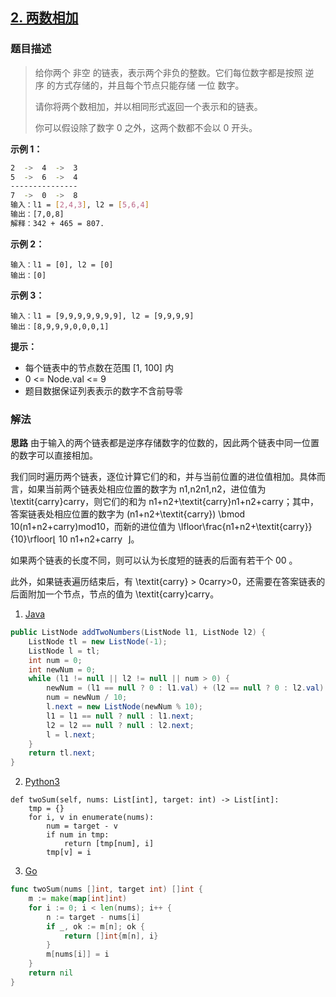 ## [2. 两数相加](https://leetcode-cn.com/problems/add-two-numbers/)

### 题目描述
> 给你两个 非空 的链表，表示两个非负的整数。它们每位数字都是按照 逆序 的方式存储的，并且每个节点只能存储 一位 数字。
>
> 请你将两个数相加，并以相同形式返回一个表示和的链表。
>
> 你可以假设除了数字 0 之外，这两个数都不会以 0 开头。

**示例 1：**
```sh
2  ->  4  ->  3
5  ->  6  ->  4
---------------
7  ->  0  ->  8
输入：l1 = [2,4,3], l2 = [5,6,4]
输出：[7,0,8]
解释：342 + 465 = 807.
```

**示例 2：**
```
输入：l1 = [0], l2 = [0]
输出：[0]
```

**示例 3：**
```
输入：l1 = [9,9,9,9,9,9,9], l2 = [9,9,9,9]
输出：[8,9,9,9,0,0,0,1]
```

**提示：**
- 每个链表中的节点数在范围 [1, 100] 内
- 0 <= Node.val <= 9
- 题目数据保证列表表示的数字不含前导零

### 解法
**思路**
由于输入的两个链表都是逆序存储数字的位数的，因此两个链表中同一位置的数字可以直接相加。

我们同时遍历两个链表，逐位计算它们的和，并与当前位置的进位值相加。具体而言，如果当前两个链表处相应位置的数字为 n1,n2n1,n2，进位值为 \textit{carry}carry，则它们的和为 n1+n2+\textit{carry}n1+n2+carry；其中，答案链表处相应位置的数字为 (n1+n2+\textit{carry}) \bmod 10(n1+n2+carry)mod10，而新的进位值为 \lfloor\frac{n1+n2+\textit{carry}}{10}\rfloor⌊
10
n1+n2+carry
​
 ⌋。

如果两个链表的长度不同，则可以认为长度短的链表的后面有若干个 00 。

此外，如果链表遍历结束后，有 \textit{carry} > 0carry>0，还需要在答案链表的后面附加一个节点，节点的值为 \textit{carry}carry。

1. [Java](./Solution.java)
```java
public ListNode addTwoNumbers(ListNode l1, ListNode l2) {
    ListNode tl = new ListNode(-1);
    ListNode l = tl;
    int num = 0;
    int newNum = 0;
    while (l1 != null || l2 != null || num > 0) {
        newNum = (l1 == null ? 0 : l1.val) + (l2 == null ? 0 : l2.val) + num;
        num = newNum / 10;
        l.next = new ListNode(newNum % 10);
        l1 = l1 == null ? null : l1.next;
        l2 = l2 == null ? null : l2.next;
        l = l.next;
    }
    return tl.next;
}
```
2. [Python3](./solution.py)
```python3
def twoSum(self, nums: List[int], target: int) -> List[int]:
    tmp = {}
    for i, v in enumerate(nums):
        num = target - v
        if num in tmp:
            return [tmp[num], i]
        tmp[v] = i
```
3. [Go](./solution.go)
```go
func twoSum(nums []int, target int) []int {
	m := make(map[int]int)
	for i := 0; i < len(nums); i++ {
		n := target - nums[i]
		if _, ok := m[n]; ok {
			return []int{m[n], i}
		}
		m[nums[i]] = i
	}
	return nil
}
```